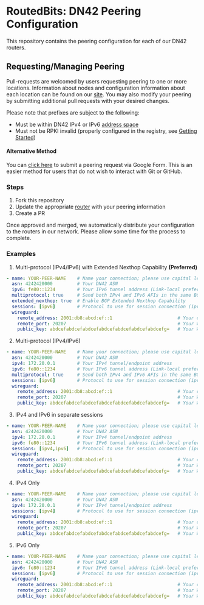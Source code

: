 # RoutedBits: DN42 Peering Configuration

This repository contains the peering configuration for each of our
DN42 routers.

## Requesting/Managing Peering

Pull-requests are welcomed by users requesting peering to one or
more locations. Information about nodes and configuration information about
each location can be found on our [site](https://dn42.routedbits.com/nodes).
You may also modify your peering by submitting additional pull requests with
your desired changes.

Please note that prefixes are subject to the following:

* Must be within DN42 IPv4 or IPv6 [address space](https://dn42.eu/howto/Address-Space)
* Must not be RPKI invalid (properly configured in the registry, see 
[Getting Started](https://dn42.eu/howto/Getting-Started))

#### Alternative Method

You can [click here](https://forms.gle/rt9YZ8AoFfX5YmE8A) to submit a peering request via Google Form. This is an easier method for users that do not wish to interact with Git or GitHub.

### Steps

1. Fork this repository
2. Update the appropriate [router](routers/) with your peering information
3. Create a PR

Once approved and merged, we automatically distribute your configuration to the routers in our network.
Please allow some time for the process to complete.

### Examples

1. Multi-protocol (IPv4/IPv6) with Extended Nexthop Capability **(Preferred)**

```yaml
- name: YOUR-PEER-NAME    # Name your connection; please use capital letters and dashes only
  asn: 4242420000         # Your DN42 ASN
  ipv6: fe80::1234        # Your IPv6 tunnel address (Link-local preferred, /64 assumed unless specified)
  multiprotocol: true     # Send both IPv4 and IPv6 AFIs in the same BGP session
  extended_nexthop: true  # Enable BGP Extended Nexthop Capability
  sessions: [ipv6]        # Protocol to use for session connection (ipv6)
  wireguard:
    remote_address: 2001:db8:abcd:ef::1                        # Your clear net/public IPv4 or IPv6 address (or FQDN)
    remote_port: 20207                                         # Your WireGuard Listen Port
    public_key: abdcefabdcefabdcefabdcefabdcefabdcefabdcefg=   # Your WireGuard Public Key
```

2. Multi-protocol (IPv4/IPv6)

```yaml
- name: YOUR-PEER-NAME    # Name your connection; please use capital letters and dashes only
  asn: 4242420000         # Your DN42 ASN
  ipv4: 172.20.0.1        # Your IPv4 tunnel/endpoint address
  ipv6: fe80::1234        # Your IPv6 tunnel address (Link-local preferred, /64 assumed unless specified)
  multiprotocol: true     # Send both IPv4 and IPv6 AFIs in the same BGP session
  sessions: [ipv6]        # Protocol to use for session connection (ipv4 or ipv6)
  wireguard:
    remote_address: 2001:db8:abcd:ef::1                        # Your clear net/public IPv4 or IPv6 address (or FQDN)
    remote_port: 20207                                         # Your WireGuard Listen Port
    public_key: abdcefabdcefabdcefabdcefabdcefabdcefabdcefg=   # Your WireGuard Public Key
```

3. IPv4 and IPv6 in separate sessions

```yaml
- name: YOUR-PEER-NAME    # Name your connection; please use capital letters and dashes only
  asn: 4242420000         # Your DN42 ASN
  ipv4: 172.20.0.1        # Your IPv4 tunnel/endpoint address
  ipv6: fe80::1234        # Your IPv6 tunnel address (Link-local preferred, /64 assumed unless specified)
  sessions: [ipv4,ipv6]   # Protocol to use for session connection (ipv4 and ipv6)
  wireguard:
    remote_address: 2001:db8:abcd:ef::1                        # Your clear net/public IPv4 or IPv6 address (or FQDN)
    remote_port: 20207                                         # Your WireGuard Listen Port
    public_key: abdcefabdcefabdcefabdcefabdcefabdcefabdcefg=   # Your WireGuard Public Key
```

4. IPv4 Only

```yaml
- name: YOUR-PEER-NAME    # Name your connection; please use capital letters and dashes only
  asn: 4242420000         # Your DN42 ASN
  ipv4: 172.20.0.1        # Your IPv4 tunnel/endpoint address
  sessions: [ipv4]        # Protocol to use for session connection (ipv4)
  wireguard:
    remote_address: 2001:db8:abcd:ef::1                        # Your clear net/public IPv4 or IPv6 address (or FQDN)
    remote_port: 20207                                         # Your WireGuard Listen Port
    public_key: abdcefabdcefabdcefabdcefabdcefabdcefabdcefg=   # Your WireGuard Public Key
```

5. IPv6 Only

```yaml
- name: YOUR-PEER-NAME    # Name your connection; please use capital letters and dashes only
  asn: 4242420000         # Your DN42 ASN
  ipv6: fe80::1234        # Your IPv6 tunnel address (Link-local preferred, /64 assumed unless specified)
  sessions: [ipv6]        # Protocol to use for session connection (ipv4 or ipv6)
  wireguard:
    remote_address: 2001:db8:abcd:ef::1                        # Your clear net/public IPv4 or IPv6 address (or FQDN)
    remote_port: 20207                                         # Your WireGuard Listen Port
    public_key: abdcefabdcefabdcefabdcefabdcefabdcefabdcefg=   # Your WireGuard Public Key
```
